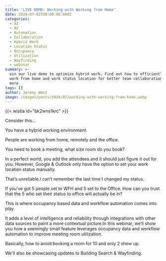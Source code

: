 ```yaml
---
title: 'LIVE DEMO: Working with Working from Home'
date: 2024-07-02T00:00:00.000Z
categories:
  - AI
  - AV
  - Automation
  - Collaboration
  - Hybrid Work
  - Location Status
  - Occupancy
  - Utilization
  - Wayfinding
  - webinar
summary: >-
  oin our live demo to optimize hybrid work. Find out how to efficiently manage
  work from home and work status location for better team collaboration. Learn
  more
tags: []
author: Jeremy West
image: /images/posts/2024/07/working-with-working-from-home.webp
---
```

‍{{< wistia id="bk2wns1krc" >}}

Consider this…

You have a hybrid working environment.

People are working from home, remotely and the office.

You need to book a meeting, what size room do you book?

In a perfect world, you add the attendees and it should just figure it out for you. However, Google & Outlook only have the option to set your work location status manually.

That’s unreliable.I can’t remember the last time I changed my status.

If you’ve got 5 people set to WFH and 5 set to the Office. How can you trust that the 5 who set their status to office will actually be in?

This is where occupancy based data and workflow automation comes into play.

It adds a level of intelligence and reliability through integrations with other data sources to paint a more contextual picture.In this webinar, we’ll show you how a seemingly small feature leverages occupancy data and workflow automation to improve meeting room utilization.

Basically, how to avoid booking a room for 10 and only 2 show up.

We'll also be showcasing updates to Building Search & Wayfinding.
